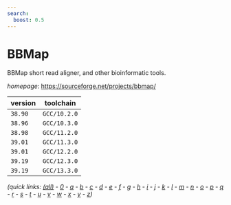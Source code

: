 ```yaml
---
search:
  boost: 0.5
---
```

# BBMap

BBMap short read aligner, and other bioinformatic tools.

*homepage*: <https://sourceforge.net/projects/bbmap/>

version | toolchain
--------|----------
``38.90`` | ``GCC/10.2.0``
``38.96`` | ``GCC/10.3.0``
``38.98`` | ``GCC/11.2.0``
``39.01`` | ``GCC/11.3.0``
``39.01`` | ``GCC/12.2.0``
``39.19`` | ``GCC/12.3.0``
``39.19`` | ``GCC/13.3.0``


*(quick links: [(all)](../index.md) - [0](../0/index.md) - [a](../a/index.md) - [b](../b/index.md) - [c](../c/index.md) - [d](../d/index.md) - [e](../e/index.md) - [f](../f/index.md) - [g](../g/index.md) - [h](../h/index.md) - [i](../i/index.md) - [j](../j/index.md) - [k](../k/index.md) - [l](../l/index.md) - [m](../m/index.md) - [n](../n/index.md) - [o](../o/index.md) - [p](../p/index.md) - [q](../q/index.md) - [r](../r/index.md) - [s](../s/index.md) - [t](../t/index.md) - [u](../u/index.md) - [v](../v/index.md) - [w](../w/index.md) - [x](../x/index.md) - [y](../y/index.md) - [z](../z/index.md))*

